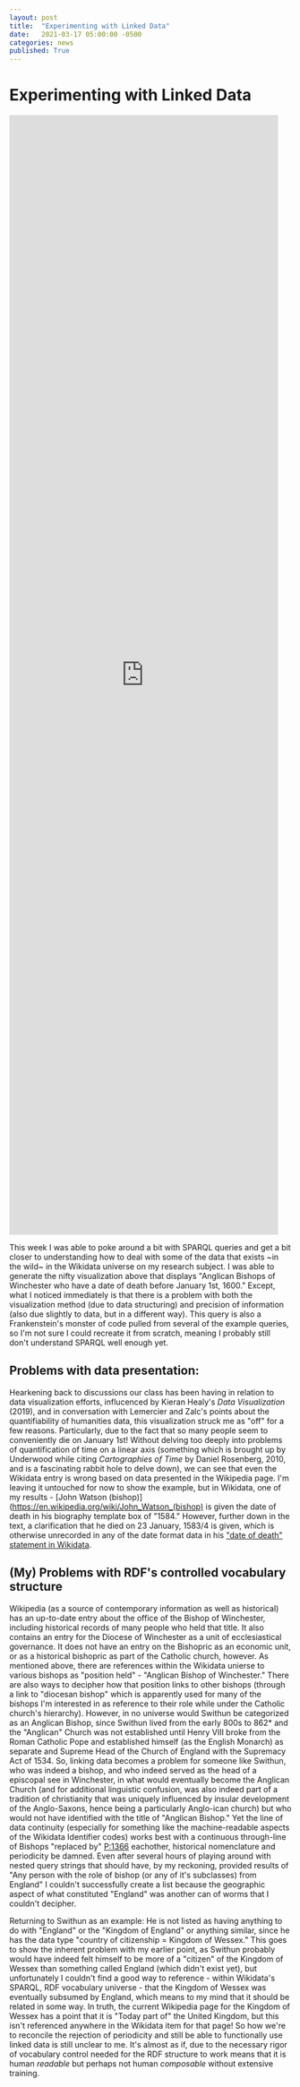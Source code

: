 ```yaml
---
layout: post
title:  "Experimenting with Linked Data"
date:   2021-03-17 05:00:00 -0500
categories: news
published: True
---
```


# Experimenting with Linked Data
<iframe style="width: 50vw; height: 50vh; border: none;" src="https://w.wiki/36fX" referrerpolicy="origin" ></iframe>

This week I was able to poke around a bit with SPARQL queries and get a bit closer to understanding how to deal with some of the data that exists ~in the wild~ in the Wikidata universe on my research subject. I was able to generate the nifty visualization above that displays "Anglican Bishops of Winchester who have a date of death before January 1st, 1600." Except, what I noticed immediately is that there is a problem with both the visualization method (due to data structuring) and precision of information (also due slightly to data, but in a different way). This query is also a Frankenstein's monster of code pulled from several of the example queries, so I'm not sure I could recreate it from scratch, meaning I probably still don't understand SPARQL well enough yet.

## Problems with data presentation:
Hearkening back to discussions our class has been having in relation to data visualization efforts, influcenced by Kieran Healy's _Data Visualization_ (2019), and in conversation with Lemercier and Zalc's  points about the quantifiability of humanities data, this visualization struck me as "off" for a few reasons. Particularly, due to the fact that so many people seem to conveniently die on January 1st! Without delving too deeply into problems of quantification of time on a linear axis (something which is brought up by Underwood while citing _Cartographies of Time_ by Daniel Rosenberg, 2010, and is a fascinating rabbit hole to delve down), we can see that even the Wikidata entry is wrong based on data presented in the Wikipedia page. I'm leaving it untouched for now to show the example, but in Wikidata, one of my results - [John Watson (bishop)](https://en.wikipedia.org/wiki/John_Watson_(bishop) is given the date of death in his biography template box of "1584." However, further down in the text, a clarification that he died on 23 January, 1583/4 is given, which is otherwise unrecorded in any of the date format data in his ["date of death" statement in Wikidata](https://www.wikidata.org/wiki/Q16863534).


## (My) Problems with RDF's controlled vocabulary structure 
Wikipedia (as a source of contemporary information as well as historical) has an up-to-date entry about the office of the Bishop of Winchester, including historical records of many people who held that title. It also contains an entry for the Diocese of Winchester as a unit of ecclesiastical governance. It does not have an entry on the Bishopric as an economic unit, or as a historical bishopric as part of the Catholic church, however. As mentioned above, there are references within the Wikidata unierse to various bishops as "position held" - "Anglican Bishop of Winchester." There are also ways to decipher how that position links to other bishops (through a link to "diocesan bishop" which is apparently used for many of the bishops I'm interested in as reference to their role while under the Catholic church's hierarchy). However, in no universe would Swithun be categorized as an Anglican Bishop, since Swithun lived from the early 800s to 862\* and the "Anglican" Church was not established until Henry VIII broke from the Roman Catholic Pope and established himself (as the English Monarch) as separate and Supreme Head of the Church of England with the Supremacy Act of 1534. So, linking data becomes a problem for someone like Swithun, who was indeed a bishop, and who indeed served as the head of a episcopal see in Winchester, in what would eventually become the Anglican Church (and for additional linguistic confusion, was also indeed part of a tradition of christianity that was uniquely influenced by insular development of the Anglo-Saxons, hence being a particularly Anglo-ican church) but who would not have identified with the title of "Anglican Bishop." Yet the line of data continuity (especially for something like the machine-readable aspects of the Wikidata Identifier codes) works best with a continuous through-line of Bishops "replaced by" [P:1366](https://www.wikidata.org/wiki/Property:P1366) eachother, historical nomenclature and periodicity be damned. Even after several hours of playing around with nested query strings that should have, by my reckoning, provided results of "Any person with the role of bishop (or any of it's subclasses) from England" I couldn't successfully create a list because the geographic aspect of what constituted "England" was another can of worms that I couldn't decipher.

Returning to Swithun as an example: He is not listed as having anything to do with "England" or the "Kingdom of England" or anything similar, since he has the data type "country of citizenship = Kingdom of Wessex." This goes to show the inherent problem with my earlier point, as Swithun probably would have indeed felt himself to be more of a "citizen" of the Kingdom of Wessex than something called England (which didn't exist yet), but unfortunately I couldn't find a good way to reference - within Wikidata's SPARQL, RDF vocabulary universe - that the Kingdom of Wessex was eventually subsumed by England, which means to my mind that it should be related in some way. In truth, the current Wikipedia page for the Kingdom of Wessex has a point that it is "Today part of" the United Kingdom, but this isn't referenced anywhere in the Wikidata item for that page! So how we're to reconcile the rejection of periodicity and still be able to functionally use linked data is still unclear to me. It's almost as if, due to the necessary rigor of vocabulary control needed for the RDF structure to work means that it is human *readable* but perhaps not human *composable* without extensive training.
